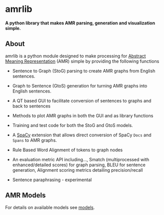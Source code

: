 # amrlib

**A python library that makes AMR parsing, generation and visualization simple.**


## About
amrlib is a python module designed to make processing for [Abstract Meaning Representation](https://amr.isi.edu/)
 (AMR) simple by providing the following functions

<!--- For Readthedocs, bulleted items must a space after and sub-list must have 4 spaces (and this still doesn't work) --->

* Sentence to Graph (StoG) parsing to create AMR graphs from English sentences.

* Graph to Sentence (GtoS) generation for turning AMR graphs into English sentences.

* A QT based GUI to facilitate conversion of sentences to graphs and back to sentences

* Methods to plot AMR graphs in both the GUI and as library functions

* Training and test code for both the StoG and GtoS models.

* A [SpaCy](https://github.com/explosion/spaCy) extension that allows direct conversion of
SpaCy `Docs` and `Spans` to AMR graphs.

* Rule Based Word Alignment of tokens to graph nodes

* An evaluation metric API including..., Smatch (multiprocessed with enhanced/detailed scores) for graph parsing,
BLEU for sentence generation, Alignment scoring metrics detailing precision/recall

* Sentence paraphrasing - experimental



## AMR Models

For details on available models see [models](https://amrlib.readthedocs.io/en/latest/models/).
